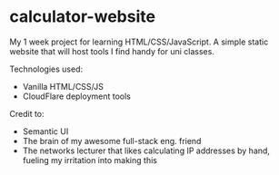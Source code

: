 # calculator-website
My 1 week project for learning HTML/CSS/JavaScript.
A simple static website that will host tools I find handy for uni classes.

Technologies used:
- Vanilla HTML/CSS/JS
- CloudFlare deployment tools

Credit to:
- Semantic UI
- The brain of my awesome full-stack eng. friend
- The networks lecturer that likes calculating IP addresses by hand, fueling my irritation into making this
